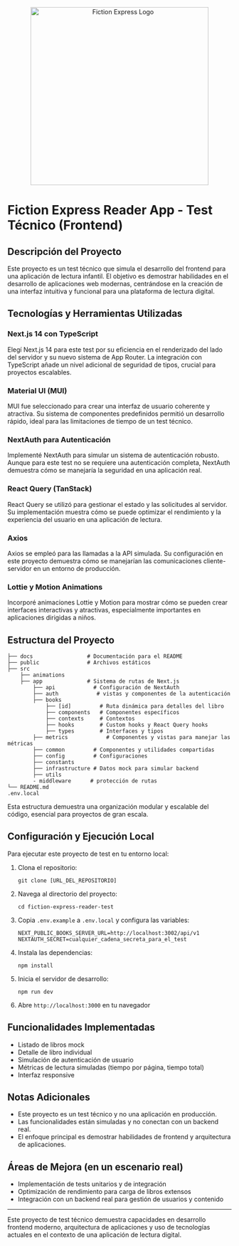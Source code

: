 <p align="center">
  <img width="400" src="https://es.fictionexpress.com/static/images/logo/fiction-express.svg" alt="Fiction Express Logo">
</p>

# Fiction Express Reader App - Test Técnico (Frontend)

## Descripción del Proyecto

Este proyecto es un test técnico que simula el desarrollo del frontend para una aplicación de lectura infantil. El objetivo es demostrar habilidades en el desarrollo de aplicaciones web modernas, centrándose en la creación de una interfaz intuitiva y funcional para una plataforma de lectura digital.

## Tecnologías y Herramientas Utilizadas

### Next.js 14 con TypeScript

Elegí Next.js 14 para este test por su eficiencia en el renderizado del lado del servidor y su nuevo sistema de App Router. La integración con TypeScript añade un nivel adicional de seguridad de tipos, crucial para proyectos escalables.

### Material UI (MUI)

MUI fue seleccionado para crear una interfaz de usuario coherente y atractiva. Su sistema de componentes predefinidos permitió un desarrollo rápido, ideal para las limitaciones de tiempo de un test técnico.

### NextAuth para Autenticación

Implementé NextAuth para simular un sistema de autenticación robusto. Aunque para este test no se requiere una autenticación completa, NextAuth demuestra cómo se manejaría la seguridad en una aplicación real.

### React Query (TanStack)

React Query se utilizó para gestionar el estado y las solicitudes al servidor. Su implementación muestra cómo se puede optimizar el rendimiento y la experiencia del usuario en una aplicación de lectura.

### Axios

Axios se empleó para las llamadas a la API simulada. Su configuración en este proyecto demuestra cómo se manejarían las comunicaciones cliente-servidor en un entorno de producción.

### Lottie y Motion Animations

Incorporé animaciones Lottie y Motion para mostrar cómo se pueden crear interfaces interactivas y atractivas, especialmente importantes en aplicaciones dirigidas a niños.

## Estructura del Proyecto

```
├── docs                 # Documentación para el README
├── public               # Archivos estáticos
├── src
    ├── animations
    ├── app              # Sistema de rutas de Next.js
        ├── api            # Configuración de NextAuth
        ├── auth            # vistas y componentes de la autenticación
        ├── books
            ├── [id]         # Ruta dinámica para detalles del libro
            ├── components   # Componentes específicos
            ├── contexts     # Contextos
            ├── hooks        # Custom hooks y React Query hooks
            ├── types        # Interfaces y tipos
        ├── metrics            # Componentes y vistas para manejar las métricas
        ├── common         # Componentes y utilidades compartidas
        ├── config         # Configuraciones
        ├── constants
        ├── infrastructure # Datos mock para simular backend
        ├── utils
        - middleware      # protección de rutas
└── README.md
.env.local
```

Esta estructura demuestra una organización modular y escalable del código, esencial para proyectos de gran escala.

## Configuración y Ejecución Local

Para ejecutar este proyecto de test en tu entorno local:

1. Clona el repositorio:

   ```
   git clone [URL_DEL_REPOSITORIO]
   ```

2. Navega al directorio del proyecto:

   ```
   cd fiction-express-reader-test
   ```

3. Copia `.env.example` a `.env.local` y configura las variables:

   ```
   NEXT_PUBLIC_BOOKS_SERVER_URL=http://localhost:3002/api/v1
   NEXTAUTH_SECRET=cualquier_cadena_secreta_para_el_test
   ```

4. Instala las dependencias:

   ```
   npm install
   ```

5. Inicia el servidor de desarrollo:

   ```
   npm run dev
   ```

6. Abre `http://localhost:3000` en tu navegador

## Funcionalidades Implementadas

- Listado de libros mock
- Detalle de libro individual
- Simulación de autenticación de usuario
- Métricas de lectura simuladas (tiempo por página, tiempo total)
- Interfaz responsive

## Notas Adicionales

- Este proyecto es un test técnico y no una aplicación en producción.
- Las funcionalidades están simuladas y no conectan con un backend real.
- El enfoque principal es demostrar habilidades de frontend y arquitectura de aplicaciones.

## Áreas de Mejora (en un escenario real)

- Implementación de tests unitarios y de integración
- Optimización de rendimiento para carga de libros extensos
- Integración con un backend real para gestión de usuarios y contenido

---

Este proyecto de test técnico demuestra capacidades en desarrollo frontend moderno, arquitectura de aplicaciones y uso de tecnologías actuales en el contexto de una aplicación de lectura digital.
